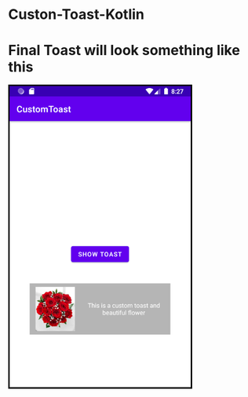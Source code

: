 # Custon-Toast-Kotlin

# Final Toast will look something like this

![alt text](/attachement/custom_toast.png)
